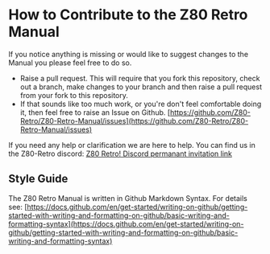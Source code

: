 # How to Contribute to the Z80 Retro Manual

If you notice anything is missing or would like to suggest changes to the Manual
you please feel free to do so.

* Raise a pull request.  This will require that you fork this repository, check
out a branch, make changes to your branch and then raise a pull request from
your fork to this repository.
* If that sounds like too much work, or you're don't feel comfortable doing it,
then feel free to raise an Issue on Github. [https://github.com/Z80-Retro/Z80-Retro-Manual/issues](https://github.com/Z80-Retro/Z80-Retro-Manual/issues)

If you need any help or clarification we are here to help.  You can find us in
the Z80-Retro discord: [Z80 Retro! Discord permanant invitation link](https://discord.gg/jf73DRZvh5)

## Style Guide

The Z80 Retro Manual is written in Github Markdown Syntax.  For details see:
[https://docs.github.com/en/get-started/writing-on-github/getting-started-with-writing-and-formatting-on-github/basic-writing-and-formatting-syntax](https://docs.github.com/en/get-started/writing-on-github/getting-started-with-writing-and-formatting-on-github/basic-writing-and-formatting-syntax)
